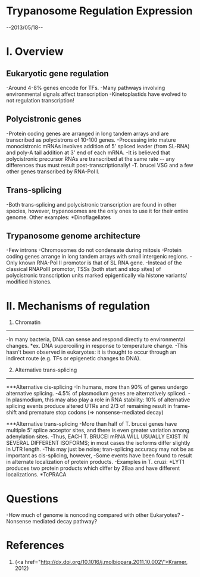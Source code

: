 Trypanosome Regulation Expression
=================================
--2013/05/18--

I. Overview
===========

Eukaryotic gene regulation
--------------------------
-Around 4-8% genes encode for TFs.
-Many pathways involving environmental signals affect transcription
-Kinetoplastids have evolved to not regulation transcription!

Polycistronic genes
-------------------
-Protein coding genes are arranged in long tandem arrays and are transcribed
as polycistrons of 10-100 genes.
-Processing into mature monocistronic mRNAs involves addition of 5' spliced
leader (from SL-RNA) and poly-A tail addition at 3' end of each mRNA.
-It is believed that polycistronic precursor RNAs are transcribed at the
same rate -- any differences thus must result post-transcriptionally!
-T. brucei VSG and a few other genes transcribed by RNA-Pol I.

Trans-splicing
--------------
-Both trans-splicing and polycistronic transcription are found in other species,
however, trypanosomes are the only ones to use it for their entire genome.
Other examples:
    *Dinoflagellates

Trypanosome genome architecture
-------------------------------
-Few introns
-Chromosomes do not condensate during mitosis
-Protein coding genes arrange in long tandem arrays with small intergenic
regions.
-Only known RNA-Pol II promotor is that of SL RNA gene.
-Instead of the classical RNAPolII promotor, TSSs (both start and stop sites) 
of polycistronic transcription units marked epigentically via histone variants/
modified histones.


II. Mechanisms of regulation
============================

1. Chromatin
------------
-In many bacteria, DNA can sense and respond directly to environmental changes.
    *ex. DNA supercoiling in response to temperature change.
-This hasn't been observed in eukaryotes: it is thought to occur through an
indirect route (e.g. TFs or epigenetic changes to DNA).

2. Alternative trans-splicing
-----------------------------

***Alternative cis-splicing
-In humans, more than 90% of genes undergo alternative splicing.
-4.5% of plasmodium genes are alternatively spliced.
-In plasmodium, this may also play a role in RNA stability: 10% of alternative
splicing events produce altered UTRs and 2/3 of remaining result in frame-shift
and premature stop codons (=> nonsense-mediated decay)

***Alternative trans-splicing
-More than half of T. brucei genes have multiple 5' splice acceptor sites, and
there is even greater variation among adenylation sites.
-Thus, EACH T. BRUCEI mRNA WILL USUALLY EXIST IN SEVERAL DIFFERENT ISOFORMS; in
most cases the isoforms differ slightly in UTR length.
-This may just be noise; tran-splicing accuracy may not be as important as
cis-splicing, however,
-Some events have been found to result in alternate localization of protein
products.
-Examples in T. cruzi:
    *LYT1 produces two protein products which differ by 28aa and have different
     localizations.
    *TcPRACA



Questions
=========
-How much of genome is noncoding compared with other Eukaryotes?
-Nonsense mediated decay pathway?

References
==========
1. (<a href=\"http://dx.doi.org/10.1016/j.molbiopara.2011.10.002\">Kramer, 2012</a>)
